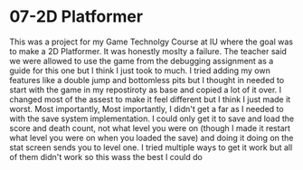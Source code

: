 # 07-2D Platformer

This was a project for my Game Technolgy Course at IU where the goal was to make a 2D Platformer. It was honestly moslty a failure. The teacher said we were allowed to use the game from the debugging assignment as a guide for this one but I think I just took to much. I tried adding my own features like a double jump and bottomless pits but I thought in needed to start with the game in my repostiroty as base and copied a lot of it over. I changed most of the assest to make it feel different but I think I just made it worst. Most importantly, Most importantly, I didn't get a far as I needed to with the save system implementation. I could only get it to save and load the score and death count, not what level you were on (though I made it restart what level you were on when you loaded the save) and doing it doing on the stat screen sends you to level one. I tried multiple ways to get it work but all of them didn't work so this wass the best I could do
